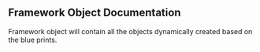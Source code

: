 Framework Object Documentation
----

Framework object will contain all the objects dynamically created based on the blue prints.
